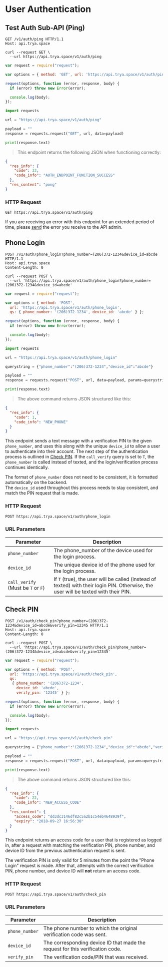 # User Authentication

## Test Auth Sub-API (Ping)

```http
GET /v1/auth/ping HTTP/1.1
Host: api.trya.space
```

```shell
curl --request GET \
  --url https://api.trya.space/v1/auth/ping
```

```javascript
var request = require("request");

var options = { method: 'GET', url: 'https://api.trya.space/v1/auth/ping' };

request(options, function (error, response, body) {
  if (error) throw new Error(error);

  console.log(body);
});
```

```python
import requests

url = "https://api.trya.space/v1/auth/ping"

payload = ""
response = requests.request("GET", url, data=payload)

print(response.text)
```

> This endpoint returns the following JSON when functioning correctly:

```json
{
  "res_info": {
    "code": 33,
    "code_info": "AUTH_ENDPOINT_FUNCTION_SUCCESS"
  },
  "res_content": "pong"
}
```

### HTTP Request

`GET https://api.trya.space/v1/auth/ping`

<aside class="notice">If you are receiving an error with this endpoint for an extended period of time, please <a href="mailto:help@trya.space">send</a> the error you receive to the API admin.</aside>

## Phone Login

```http
POST /v1/auth/phone_login?phone_number=(206)372-1234&device_id=abcde HTTP/1.1
Host: api.trya.space
Content-Length: 0
```

```shell
curl --request POST \
  --url 'https://api.trya.space/v1/auth/phone_login?phone_number=(206)372-1234&device_id=abcde'
```

```javascript
var request = require("request");

var options = { method: 'POST',
  url: 'https://api.trya.space/v1/auth/phone_login',
  qs: { phone_number: '(206)372-1234', device_id: 'abcde' } };

request(options, function (error, response, body) {
  if (error) throw new Error(error);

  console.log(body);
});
```

```python
import requests

url = "https://api.trya.space/v1/auth/phone_login"

querystring = {"phone_number":"(206)372-1234","device_id":"abcde"}

payload = ""
response = requests.request("POST", url, data=payload, params=querystring)

print(response.text)
```

> The above command returns JSON structured like this:

```json
{
  "res_info": {
    "code": 1,
    "code_info": "NEW_PHONE"
  }
}
```

This endpoint sends a text message with a verification PIN to the given `phone_number`, and uses this along with the unique `device_id` to allow a user to authenticate into their account. The next step of the authentication process is outlined in <a href="https://docs.trya.space/#check-pin">Check PIN</a>. If the `call_verify` query is set to `T`, the `phone_number` is called instead of texted, and the login/verification process continues identically.

<aside class="notice">The format of <code>phone_number</code> does not need to be consistent, it is formatted automatically on the backend.</aside>

<aside class="warning">The <code>device_id</code> used throughout this process needs to stay consistent, and match the PIN request that is made.</aside>

### HTTP Request

`POST https://api.trya.space/v1/auth/phone_login`

### URL Parameters

| Parameter                 | Description                                   |
| ------------------------- | --------------------------------------------- |
| `phone_number` | The phone_number of the device used for the login process. |
| `device_id` | The unique device id of the phone used for the login process. |
| `call_verify` (Must be `T` or `F`) | If `T` (true), the user will be called (instead of texted) with their login PIN. Otherwise, the user will be texted with their PIN. |

## Check PIN

```http
POST /v1/auth/check_pin?phone_number=(206)372-1234&device_id=abcde&verify_pin=12345 HTTP/1.1
Host: api.trya.space
Content-Length: 0
```

```shell
curl --request POST \
  --url 'https://api.trya.space/v1/auth/check_pin?phone_number=(206)372-1234&device_id=abcde&verify_pin=12345'
```

```javascript
var request = require("request");

var options = { method: 'POST',
  url: 'https://api.trya.space/v1/auth/check_pin',
  qs:
   { phone_number: '(206)372-1234',
     device_id: 'abcde',
     verify_pin: '12345' } };

request(options, function (error, response, body) {
  if (error) throw new Error(error);

  console.log(body);
});
```

```python
import requests

url = "https://api.trya.space/v1/auth/check_pin"

querystring = {"phone_number":"(206)372-1234","device_id":"abcde","verify_pin":"12345"}

payload = ""
response = requests.request("POST", url, data=payload, params=querystring)

print(response.text)
```

> The above command returns JSON structured like this:

```json
{
  "res_info": {
    "code": 22,
    "code_info": "NEW_ACCESS_CODE"
  },
  "res_content": {
    "access_code": "dd3dc3146df82c5a2b1c54eb4648939f",
    "expiry": "2018-09-27 16:56:30"
  }
}
```

This endpoint returns an access code for a user that is registered as logged in, after a request with matching the verification PIN, phone number, and device ID from the previous authentication request is sent.

<aside class="notice">The verification PIN is only valid for 5 minutes from the point the "Phone Login" request is made. After that, attempts with the correct verification PIN, phone number, and device ID will <b>not</b> return an access code.</aside>

### HTTP Request

`POST https://api.trya.space/v1/auth/check_pin`

### URL Parameters

| Parameter                 | Description                                   |
| ------------------------- | --------------------------------------------- |
| `phone_number` | The phone number to which the original verification code was sent. |
| `device_id` | The corresponding device ID that made the request for this verification code. |
| `verify_pin` | The verification code/PIN that was received. |
